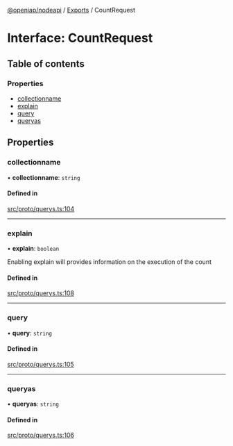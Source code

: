 [@openiap/nodeapi](../README.md) / [Exports](../modules.md) / CountRequest

# Interface: CountRequest

## Table of contents

### Properties

- [collectionname](CountRequest.md#collectionname)
- [explain](CountRequest.md#explain)
- [query](CountRequest.md#query)
- [queryas](CountRequest.md#queryas)

## Properties

### collectionname

• **collectionname**: `string`

#### Defined in

[src/proto/querys.ts:104](https://github.com/openiap/nodeapi/blob/a159861/src/proto/querys.ts#L104)

___

### explain

• **explain**: `boolean`

Enabling explain will provides information on the execution of the count

#### Defined in

[src/proto/querys.ts:108](https://github.com/openiap/nodeapi/blob/a159861/src/proto/querys.ts#L108)

___

### query

• **query**: `string`

#### Defined in

[src/proto/querys.ts:105](https://github.com/openiap/nodeapi/blob/a159861/src/proto/querys.ts#L105)

___

### queryas

• **queryas**: `string`

#### Defined in

[src/proto/querys.ts:106](https://github.com/openiap/nodeapi/blob/a159861/src/proto/querys.ts#L106)
